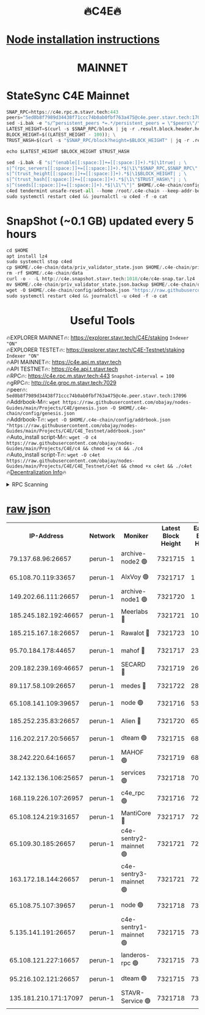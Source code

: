 <h1 align="center"> 🔥C4E🔥</h1>

[Node installation instructions](https://github.com/obajay/nodes-Guides/tree/main/Projects/C4E)
=

<h1 align="center"> MAINNET</h1>

# StateSync C4E Mainnet
```python
SNAP_RPC=https://c4e.rpc.m.stavr.tech:443
peers="5ed0b8f7989d34438f71ccc74b0ab0fbf763a475@c4e.peer.stavr.tech:17096"
sed -i.bak -e "s/^persistent_peers *=.*/persistent_peers = \"$peers\"/" $HOME/.c4e-chain/config/config.toml
LATEST_HEIGHT=$(curl -s $SNAP_RPC/block | jq -r .result.block.header.height); \
BLOCK_HEIGHT=$((LATEST_HEIGHT - 100)); \
TRUST_HASH=$(curl -s "$SNAP_RPC/block?height=$BLOCK_HEIGHT" | jq -r .result.block_id.hash)

echo $LATEST_HEIGHT $BLOCK_HEIGHT $TRUST_HASH

sed -i.bak -E "s|^(enable[[:space:]]+=[[:space:]]+).*$|\1true| ; \
s|^(rpc_servers[[:space:]]+=[[:space:]]+).*$|\1\"$SNAP_RPC,$SNAP_RPC\"| ; \
s|^(trust_height[[:space:]]+=[[:space:]]+).*$|\1$BLOCK_HEIGHT| ; \
s|^(trust_hash[[:space:]]+=[[:space:]]+).*$|\1\"$TRUST_HASH\"| ; \
s|^(seeds[[:space:]]+=[[:space:]]+).*$|\1\"\"|" $HOME/.c4e-chain/config/config.toml
c4ed tendermint unsafe-reset-all --home /root/.c4e-chain --keep-addr-book
sudo systemctl restart c4ed && journalctl -u c4ed -f -o cat
```
# SnapShot (~0.1 GB) updated every 5 hours
```python
cd $HOME
apt install lz4
sudo systemctl stop c4ed
cp $HOME/.c4e-chain/data/priv_validator_state.json $HOME/.c4e-chain/priv_validator_state.json.backup
rm -rf $HOME/.c4e-chain/data
curl -o - -L http://c4e.snapshot.stavr.tech:1018/c4e/c4e-snap.tar.lz4 | lz4 -c -d - | tar -x -C $HOME/.c4e-chain --strip-components 2
mv $HOME/.c4e-chain/priv_validator_state.json.backup $HOME/.c4e-chain/data/priv_validator_state.json
wget -O $HOME/.c4e-chain/config/addrbook.json "https://raw.githubusercontent.com/obajay/nodes-Guides/main/Projects/C4E/addrbook.json"
sudo systemctl restart c4ed && journalctl -u c4ed -f -o cat
```
 <h1 align="center"> Useful Tools</h1>

🔥EXPLORER MAINNET🔥:  https://explorer.stavr.tech/C4E/staking            `Indexer "ON"` \
🔥EXPLORER TESTET🔥:   https://explorer.stavr.tech/C4E-Testnet/staking     `Indexer "ON"` \
🔥API MAINNET🔥:       https://c4e.api.m.stavr.tech \
🔥API TESTNET🔥:       https://c4e.api.t.stavr.tech \
🔥RPC🔥:               https://c4e.rpc.m.stavr.tech:443                  `Snapshot-interval = 100` \
🔥gRPC🔥:              http://c4e.grpc.m.stavr.tech:7029 \
🔥peer🔥:              `5ed0b8f7989d34438f71ccc74b0ab0fbf763a475@c4e.peer.stavr.tech:17096` \
🔥Addrbook-M🔥:    ```wget https://raw.githubusercontent.com/obajay/nodes-Guides/main/Projects/C4E/genesis.json -O $HOME/.c4e-chain/config/genesis.json``` \
🔥Addrbook-T🔥:    ```wget -O $HOME/.c4e-chain/config/addrbook.json "https://raw.githubusercontent.com/obajay/nodes-Guides/main/Projects/C4E/C4E_Testnet/addrbook.json"``` \
🔥Auto_install script-M🔥: ```wget -O c4 https://raw.githubusercontent.com/obajay/nodes-Guides/main/Projects/C4E/c4 && chmod +x c4 && ./c4``` \
🔥Auto_install script-T🔥: ```wget -O c4et https://raw.githubusercontent.com/obajay/nodes-Guides/main/Projects/C4E/C4E_Testnet/c4et && chmod +x c4et && ./c4et``` \
🔥[Decentralization Info](https://github.com/obajay/StateSync-snapshots/tree/main/Projects/C4E/Decentralization)🔥




<details>
<summary>RPC Scanning</summary>

<h2 align="center"> We scan nodes in real time every 4 hours. And we provide the final result of RPC endpoints.
We cannot influence the operation of these nodes in any way. </h2>


```python
If Voting Power is higher than 0 --> then the Node is a validator of the network and may be subject to attack and be a potential threat to the chain.
```
```python
We marked such validators with a red symbol
```

</details>

[raw json](https://rpc-check.c4e.stavr.tech/c4e/rpc-c4e-result.json)
=



<table><tr><th>IP-Address</th><th>Network</th><th>Moniker</th><th>Latest Block Height</th><th>Earliest Block Height</th><th>Catching Up</th><th>Tx Index</th><th>Voting Power</th><th>Scan Time</th></tr><tr><td>79.137.68.96:26657</td><td>perun-1</td><td>archive-node2 🟢</td><td>7321715</td><td>1</td><td>False</td><td>on</td><td>0</td><td>2024-02-25T00:57:35.148943297UTC</td></tr><tr><td>65.108.70.119:33657</td><td>perun-1</td><td>AlxVoy 🟢</td><td>7321717</td><td>1</td><td>False</td><td>on</td><td>0</td><td>2024-02-25T00:57:45.420422252UTC</td></tr><tr><td>149.202.66.111:26657</td><td>perun-1</td><td>archive-node1 🟢</td><td>7321720</td><td>1</td><td>False</td><td>on</td><td>0</td><td>2024-02-25T00:58:02.185099623UTC</td></tr><tr><td>185.245.182.192:46657</td><td>perun-1</td><td>Meerlabs 🔴</td><td>7321721</td><td>1051501</td><td>False</td><td>on</td><td>344603</td><td>2024-02-25T00:58:09.511152700UTC</td></tr><tr><td>185.215.167.18:26657</td><td>perun-1</td><td>Rawalot 🔴</td><td>7321723</td><td>1090501</td><td>False</td><td>on</td><td>450091</td><td>2024-02-25T00:58:20.785222806UTC</td></tr><tr><td>95.70.184.178:44657</td><td>perun-1</td><td>mahof 🔴</td><td>7321717</td><td>2342001</td><td>False</td><td>off</td><td>1356388</td><td>2024-02-25T00:57:45.003287165UTC</td></tr><tr><td>209.182.239.169:46657</td><td>perun-1</td><td>SECARD 🔴</td><td>7321719</td><td>2616101</td><td>False</td><td>off</td><td>749308</td><td>2024-02-25T00:57:57.345301937UTC</td></tr><tr><td>89.117.58.109:26657</td><td>perun-1</td><td>medes 🔴</td><td>7321722</td><td>2826001</td><td>False</td><td>off</td><td>891015</td><td>2024-02-25T00:58:16.232331201UTC</td></tr><tr><td>65.108.141.109:39657</td><td>perun-1</td><td>node 🟢</td><td>7321716</td><td>5303301</td><td>False</td><td>on</td><td>0</td><td>2024-02-25T00:57:37.629096938UTC</td></tr><tr><td>185.252.235.83:26657</td><td>perun-1</td><td>Alien 🔴</td><td>7321720</td><td>6502501</td><td>False</td><td>on</td><td>648211</td><td>2024-02-25T00:58:02.536115390UTC</td></tr><tr><td>116.202.217.20:56657</td><td>perun-1</td><td>dteam 🟢</td><td>7321715</td><td>6800901</td><td>False</td><td>on</td><td>0</td><td>2024-02-25T00:57:34.333965810UTC</td></tr><tr><td>38.242.220.64:16657</td><td>perun-1</td><td>MAHOF 🟢</td><td>7321719</td><td>6885501</td><td>False</td><td>on</td><td>0</td><td>2024-02-25T00:57:59.748002749UTC</td></tr><tr><td>142.132.136.106:25657</td><td>perun-1</td><td>services 🟢</td><td>7321718</td><td>7012001</td><td>False</td><td>on</td><td>0</td><td>2024-02-25T00:57:48.137118060UTC</td></tr><tr><td>168.119.226.107:26957</td><td>perun-1</td><td>c4e_rpc 🟢</td><td>7321716</td><td>7221716</td><td>False</td><td>on</td><td>0</td><td>2024-02-25T00:57:40.019437590UTC</td></tr><tr><td>65.108.124.219:31657</td><td>perun-1</td><td>MantiCore 🔴</td><td>7321717</td><td>7221717</td><td>False</td><td>off</td><td>729602</td><td>2024-02-25T00:57:44.500104508UTC</td></tr><tr><td>65.109.30.185:26657</td><td>perun-1</td><td>c4e-sentry2-mainnet 🟢</td><td>7321721</td><td>7284001</td><td>False</td><td>on</td><td>0</td><td>2024-02-25T00:58:09.122687029UTC</td></tr><tr><td>163.172.18.144:26657</td><td>perun-1</td><td>c4e-sentry3-mainnet 🟢</td><td>7321721</td><td>7297001</td><td>False</td><td>on</td><td>0</td><td>2024-02-25T00:58:09.777094050UTC</td></tr><tr><td>65.108.75.107:39657</td><td>perun-1</td><td>node 🟢</td><td>7321718</td><td>7300001</td><td>False</td><td>on</td><td>0</td><td>2024-02-25T00:57:48.482303386UTC</td></tr><tr><td>5.135.141.191:26657</td><td>perun-1</td><td>c4e-sentry1-mainnet 🟢</td><td>7321715</td><td>7300501</td><td>False</td><td>on</td><td>0</td><td>2024-02-25T00:57:33.636240901UTC</td></tr><tr><td>65.108.121.227:16657</td><td>perun-1</td><td>landeros-rpc 🟢</td><td>7321715</td><td>7308001</td><td>False</td><td>on</td><td>0</td><td>2024-02-25T00:57:34.006576224UTC</td></tr><tr><td>95.216.102.121:26657</td><td>perun-1</td><td>dteam 🟢</td><td>7321715</td><td>7319601</td><td>False</td><td>on</td><td>0</td><td>2024-02-25T00:57:34.735613854UTC</td></tr><tr><td>135.181.210.171:17097</td><td>perun-1</td><td>STAVR-Service 🟢</td><td>7321718</td><td>7320901</td><td>False</td><td>on</td><td>0</td><td>2024-02-25T00:57:48.900835784UTC</td></tr></table>
